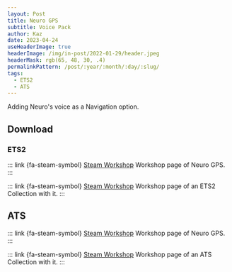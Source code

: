 ```yaml
---
layout: Post
title: Neuro GPS
subtitle: Voice Pack
author: Kaz
date: 2023-04-24
useHeaderImage: true
headerImage: /img/in-post/2022-01-29/header.jpeg
headerMask: rgb(65, 48, 30, .4)
permalinkPattern: /post/:year/:month/:day/:slug/
tags:
  - ETS2
  - ATS
---
```


Adding Neuro's voice as a Navigation option.

<!-- more -->

## Download

### ETS2

::: link {fa-steam-symbol} [Steam Workshop](https://steamcommunity.com/sharedfiles/filedetails/?id=2968229871)
Workshop page of Neuro GPS.
:::

::: link {fa-steam-symbol} [Steam Workshop](https://steamcommunity.com/sharedfiles/filedetails/?id=2970388274)
Workshop page of an ETS2 Collection with it.
:::

## ATS

::: link {fa-steam-symbol} [Steam Workshop](https://steamcommunity.com/sharedfiles/filedetails/?id=2968886511)
Workshop page of Neuro GPS.
:::

::: link {fa-steam-symbol} [Steam Workshop](https://steamcommunity.com/sharedfiles/filedetails/?id=2970856279)
Workshop page of an ATS Collection with it.
:::
